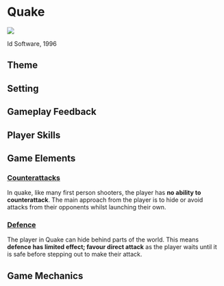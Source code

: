 # Quake
[![](http://theredlist.fr/media/database/graphisme/3d/3d_begginings/quake/007_quake_theredlist.jpg)](http://www.idsoftware.com/games/quake/quake)

Id Software, 1996

## Theme

## Setting

## Gameplay Feedback

## Player Skills

## Game Elements
### [Counterattacks](/elements/counterattack)
In quake, like many first person shooters, the player has **no ability to counterattack**. The main approach from the player is to hide or avoid attacks from their opponents whilst launching their own.

### [Defence](/elements/defence)
The player in Quake can hide behind parts of the world. This means **defence has limited effect; favour direct attack** as the player waits until it is safe before stepping out to make their attack. 

## Game Mechanics